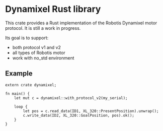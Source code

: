 # Dynamixel Rust library

This crate provides a Rust implementation of the Robotis Dynamixel motor protocol. It is still a work in progress.

Its goal is to support:

* both protocol v1 and v2
* all types of Robotis motor
* work with no_std environment

## Example

```
extern crate dynamixel;

fn main() {
    let mut c = dynamixel::with_protocol_v2(my_serial);

    loop {
        let pos = c.read_data(ID1, XL_320::PresentPosition).unwrap();
        c.write_data(ID2, XL_320::GoalPosition, pos).ok();
    }
}
```
